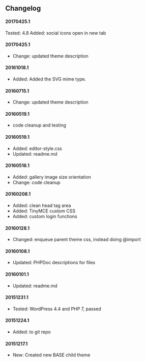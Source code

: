 ## Changelog

#### 20170425.1
Tested: 4.8
Added: social icons open in new tab

#### 20170425.1
* Change: updated theme description

#### 20161018.1
* Added: Added the SVG mime type.

#### 20160715.1
* Change: updated theme description

#### 20160519.1
* code cleanup and testing

#### 20160519.1
* Added: editor-style.css
* Updated: readme.md

#### 20160516.1
* Added: gallery image size orientation
* Change: code cleanup

#### 20160208.1
* Added: clean head tag area
* Added: TinyMCE custom CSS
* Added: custom login functions

#### 20160128.1
* Changed: enqueue parent theme css, instead doing @import

#### 20160108.1
* Updated: PHPDoc descriptions for files 

#### 20160101.1
* Updated: readme.md

#### 20151231.1
* Tested: WordPress 4.4 and PHP 7, passed

#### 20151224.1
* Added: to git repo

#### 20151217.1
* New: Created new BASE child theme

